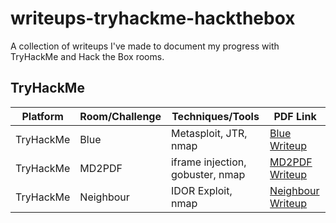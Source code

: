 # writeups-tryhackme-hackthebox
A collection of writeups I've made to document my progress with TryHackMe and Hack the Box rooms.

## TryHackMe

| Platform   | Room/Challenge         | Techniques/Tools                        | PDF Link                          |
|------------|------------------------|-----------------------------------------|-----------------------------------|
| TryHackMe   | Blue                   | Metasploit, JTR, nmap                   | [Blue Writeup](TryHackMe-Blue.pdf) |
| TryHackMe   | MD2PDF                 | iframe injection, gobuster, nmap         | [MD2PDF Writeup](TryHackMe-MD2PDF.pdf) |
| TryHackMe   | Neighbour              | IDOR Exploit, nmap                       | [Neighbour Writeup](TryHackMe-Neighbour.pdf) |
